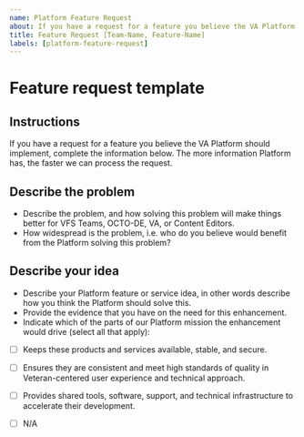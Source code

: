 ```yaml
---
name: Platform Feature Request
about: If you have a request for a feature you believe the VA Platform should implement, complete the information below.
title: Feature Request [Team-Name, Feature-Name]
labels: [platform-feature-request]
---
```


# Feature request template



## Instructions 

If you have a request for a feature you believe the VA Platform should implement, complete the information below. The more information Platform has, the faster we can process the request.


## Describe the problem 

- Describe the problem, and how solving this problem will make things better for VFS Teams, OCTO-DE, VA, or Content Editors.
- How widespread is the problem, i.e. who do you believe would benefit from the Platform solving this problem?



## Describe your idea 

- Describe your Platform feature or service idea, in other words describe how you think the Platform should solve this.
- Provide the evidence that you have on the need for this enhancement. 
- Indicate which of the parts of our Platform mission the enhancement would drive (select all that apply):

- [ ] Keeps these products and services available, stable, and secure.
- [ ] Ensures they are consistent and meet high standards of quality in Veteran-centered user experience and technical approach. 
- [ ] Provides shared tools, software, support, and technical infrastructure to accelerate their development. 
- [ ] N/A

